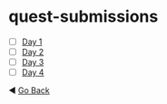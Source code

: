 # quest-submissions
- [ ] [Day 1](day-1.md)
- [ ] [Day 2](day-2.md)
- [ ] [Day 3](day-3.md)
- [ ] [Day 4](day-4.md)

:arrow_backward: [Go Back](../README.md)
